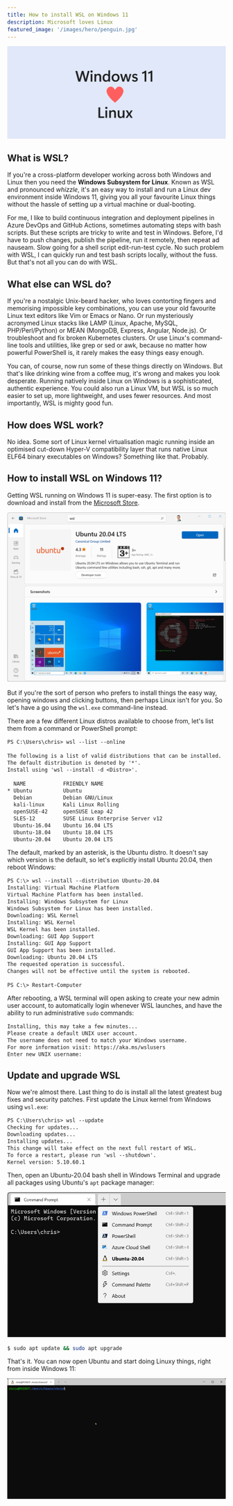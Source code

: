 ```yaml
---
title: How to install WSL on Windows 11
description: Microsoft loves Linux
featured_image: '/images/hero/penguin.jpg'
---
```


![](/images/post/windows-11-loves-linux.png)

## What is WSL?

If you're a cross-platform developer working across both Windows and Linux then you need the **Windows Subsystem for Linux**. Known as WSL and pronounced *whizzle*, it's an easy way to install and run a Linux dev environment inside Windows 11, giving you all your favourite Linux things without the hassle of setting up a virtual machine or dual-booting.

For me, I like to build continuous integration and deployment pipelines in Azure DevOps and GitHub Actions, sometimes automating steps with bash scripts. But these scripts are tricky to write and test in Windows. Before, I'd have to push changes, publish the pipeline, run it remotely, then repeat ad nauseam. Slow going for a shell script edit-run-test cycle. No such problem with WSL, I can quickly run and test bash scripts locally, without the fuss. But that's not all you can do with WSL.

## What else can WSL do?

If you're a nostalgic Unix-beard hacker, who loves contorting fingers and memorising impossible key combinations, you can use your old favourite Linux text editors like Vim or Emacs or Nano. Or run mysteriously acronymed Linux stacks like LAMP (Linux, Apache, MySQL, PHP/Perl/Python) or MEAN (MongoDB, Express, Angular, Node.js). Or troubleshoot and fix broken Kubernetes clusters. Or use Linux's command-line tools and utilities, like grep or sed or awk, because no matter how powerful PowerShell is, it rarely makes the easy things easy enough.

You can, of course, now run some of these things directly on Windows. But that's like drinking wine from a coffee mug, it's wrong and makes you look desperate. Running natively inside Linux on Windows is a sophisticated, authentic experience. You could also run a Linux VM, but WSL is so much easier to set up, more lightweight, and uses fewer resources. And most importantly, WSL is mighty good fun.

## How does WSL work?

No idea. Some sort of Linux kernel virtualisation magic running inside an optimised cut-down Hyper-V compatibility layer that runs native Linux ELF64 binary executables on Windows? Something like that. Probably.

## How to install WSL on Windows 11?

Getting WSL running on Windows 11 is super-easy. The first option is to download and install from the [Microsoft Store](https://www.microsoft.com/store/productId/9N6SVWS3RX71).

![](/images/post/ms-store-wsl.png)

But if you're the sort of person who prefers to install things the easy way, opening windows and clicking buttons, then perhaps Linux isn't for you. So let's have a go using the `wsl.exe` command-line instead.

There are a few different Linux distros available to choose from, let's list them from a command or PowerShell prompt:

```
PS C:\Users\chris> wsl --list --online

The following is a list of valid distributions that can be installed.
The default distribution is denoted by '*'.
Install using 'wsl --install -d <Distro>'.

  NAME            FRIENDLY NAME
* Ubuntu          Ubuntu
  Debian          Debian GNU/Linux
  kali-linux      Kali Linux Rolling
  openSUSE-42     openSUSE Leap 42
  SLES-12         SUSE Linux Enterprise Server v12
  Ubuntu-16.04    Ubuntu 16.04 LTS
  Ubuntu-18.04    Ubuntu 18.04 LTS
  Ubuntu-20.04    Ubuntu 20.04 LTS
```

The default, marked by an asterisk, is the Ubuntu distro. It doesn't say which version is the default, so let's explicitly install Ubuntu 20.04, then reboot Windows:

```
PS C:\> wsl --install --distribution Ubuntu-20.04
Installing: Virtual Machine Platform
Virtual Machine Platform has been installed.
Installing: Windows Subsystem for Linux
Windows Subsystem for Linux has been installed.
Downloading: WSL Kernel
Installing: WSL Kernel
WSL Kernel has been installed.
Downloading: GUI App Support
Installing: GUI App Support
GUI App Support has been installed.
Downloading: Ubuntu 20.04 LTS
The requested operation is successful.
Changes will not be effective until the system is rebooted.

PS C:\> Restart-Computer
```

After rebooting, a WSL terminal will open asking to create your new admin user account, to automatically login whenever WSL launches, and have the ability to run administrative `sudo` commands:

```
Installing, this may take a few minutes...
Please create a default UNIX user account.
The username does not need to match your Windows username.
For more information visit: https://aka.ms/wslusers
Enter new UNIX username:
```

## Update and upgrade WSL

Now we're almost there. Last thing to do is install all the latest greatest bug fixes and security patches. First update the Linux kernel from Windows using `wsl.exe`:

```
PS C:\Users\chris> wsl --update
Checking for updates...
Downloading updates...
Installing updates...
This change will take effect on the next full restart of WSL.
To force a restart, please run 'wsl --shutdown'.
Kernel version: 5.10.60.1
```

Then, open an Ubuntu-20.04 bash shell in Windows Terminal and upgrade all packages using Ubuntu's `apt` package manager:

![](/images/post/wsl-open.png)

```bash
$ sudo apt update && sudo apt upgrade
```

That's it. You can now open Ubuntu and start doing Linuxy things, right from inside Windows 11:

![](/images/post/wsl-demo.gif)
